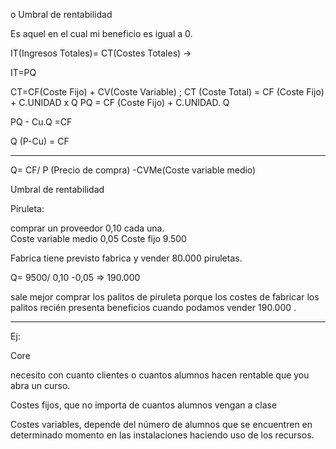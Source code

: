 o Umbral de rentabilidad

Es aquel en el cual mi beneficio es igual a 0. 

IT(Ingresos Totales)= CT(Costes Totales)  ->

IT=PQ

CT=CF(Coste Fijo) + CV(Coste Variable) ;    CT (Coste Total) = CF (Coste Fijo) + C.UNIDAD x Q
PQ = CF (Coste Fijo) + C.UNIDAD. Q

PQ - Cu.Q =CF

Q (P-Cu) = CF

-----------------------------
Q= CF/ P (Precio de compra) -CVMe(Coste variable medio)

Umbral de rentabilidad


Piruleta: 

comprar un proveedor 0,10 cada una.  
Coste variable medio 0,05
Coste fijo 9.500  

Fabrica tiene previsto fabrica y vender 80.000 piruletas.

Q= 9500/ 0,10 -0,05     => 190.000

sale mejor comprar los palitos de piruleta porque los costes de fabricar los palitos recién presenta 
beneficios cuando podamos vender 190.000 .

--------------------------------------------------



Ej:

Core

necesito con cuanto clientes o cuantos alumnos hacen rentable que you abra un curso.

Costes fijos, que no importa de cuantos alumnos vengan a clase

Costes variables, depende del número de alumnos que se encuentren en determinado momento en las instalaciones haciendo uso de los recursos.

